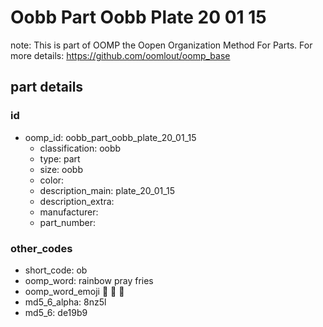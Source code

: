 # Oobb Part Oobb Plate 20 01 15  

note: This is part of OOMP the Oopen Organization Method For Parts. For more details: https://github.com/oomlout/oomp_base

##  part details





### id
* oomp_id: oobb_part_oobb_plate_20_01_15
  * classification: oobb
  * type: part
  * size: oobb
  * color: 
  * description_main: plate_20_01_15
  * description_extra: 
  * manufacturer: 
  * part_number: 

### other_codes
* short_code: ob
* oomp_word: rainbow pray fries
* oomp_word_emoji :rainbow: :pray: :fries:
* md5_6_alpha: 8nz5l
* md5_6: de19b9